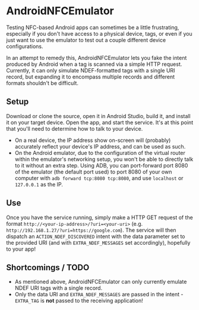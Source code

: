 # AndroidNFCEmulator

Testing NFC-based Android apps can sometimes be a little frustrating, especially if you don't have access to a physical device, tags, or even if you just want to use the emulator to test out a couple different device configurations.

In an attempt to remedy this, AndroidNFCEmulator lets you fake the intent produced by Android when a tag is scanned via a simple HTTP request. Currently, it can only simulate NDEF-formatted tags with a single URI record, but expanding it to encompass multiple records and different formats shouldn't be difficult.

## Setup
Download or clone the source, open it in Android Studio, build it, and install it on your target device. Open the app, and start the service. It's at this point that you'll need to determine how to talk to your device.

- On a real device, the IP address show on-screen will (probably) accurately reflect your device's IP address, and can be used as such.
- On the Android emulator, due to the configuration of the virtual router within the emulator's networking setup, you won't be able to directly talk to it without an extra step. Using ADB, you can port-forward port 8080 of the emulator (the default port used) to port 8080 of your own computer with `adb forward tcp:8080 tcp:8080`, and use `localhost` or `127.0.0.1` as the IP.

## Use
Once you have the service running, simply make a HTTP GET request of the format `http://<your-ip-address>/?uri=<your-uri>` (e.g. `http://192.168.1.27/?uri=https://google.com`). The service will then dispatch an `ACTION_NDEF_DISCOVERED` intent with the data parameter set to the provided URI (and with `EXTRA_NDEF_MESSAGES` set accordingly), hopefully to your app!

## Shortcomings / TODO
- As mentioned above, AndroidNFCEmulator can only currently emulate NDEF URI tags with a single record.
- Only the data URI and `EXTRA_NDEF_MESSAGES` are passed in the intent - `EXTRA_TAG` is **not** passed to the receiving application!
